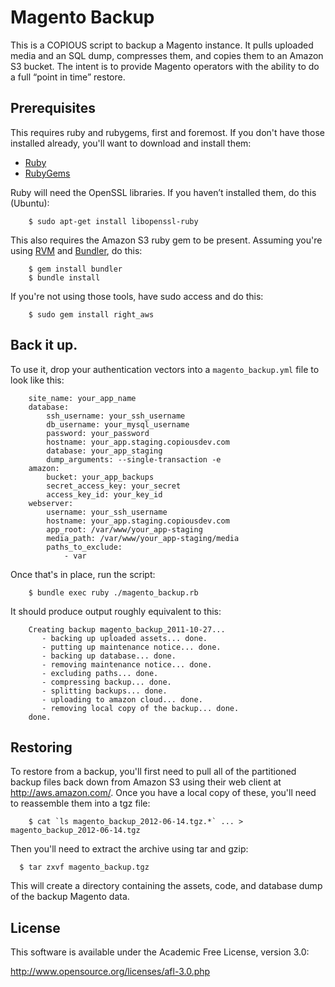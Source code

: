 Magento Backup
==============

This is a COPIOUS script to backup a Magento instance.  It pulls uploaded media and an SQL dump, compresses them, and copies them to an Amazon S3 bucket. The intent is to provide Magento operators with the ability to do a full “point in time” restore.

Prerequisites
-------------

This requires ruby and rubygems, first and foremost.  If you don't have those installed already, you'll want to download and install them:

* [Ruby](http://www.ruby-lang.org/en/)
* [RubyGems](https://rubygems.org/pages/download)

Ruby will need the OpenSSL libraries. If you haven’t installed them, do this (Ubuntu):

		$ sudo apt-get install libopenssl-ruby

This also requires the Amazon S3 ruby gem to be present.  Assuming you're using [RVM](http://beginrescueend.com/) and [Bundler](http://gembundler.com/), do this:

		$ gem install bundler
		$ bundle install

If you're not using those tools, have sudo access and do this:

		$ sudo gem install right_aws

Back it up.
-----------

To use it, drop your authentication vectors into a `magento_backup.yml` file to look like this:

		site_name: your_app_name
		database:
		    ssh_username: your_ssh_username
		    db_username: your_mysql_username
		    password: your_password
		    hostname: your_app.staging.copiousdev.com
		    database: your_app_staging
		    dump_arguments: --single-transaction -e
		amazon:
		    bucket: your_app_backups
		    secret_access_key: your_secret
		    access_key_id: your_key_id
		webserver: 
		    username: your_ssh_username
		    hostname: your_app.staging.copiousdev.com
		    app_root: /var/www/your_app-staging
		    media_path: /var/www/your_app-staging/media
		    paths_to_exclude:
		        - var

Once that's in place, run the script:

		$ bundle exec ruby ./magento_backup.rb

It should produce output roughly equivalent to this:

		Creating backup magento_backup_2011-10-27...
		   - backing up uploaded assets... done.
		   - putting up maintenance notice... done.
		   - backing up database... done.
		   - removing maintenance notice... done.
		   - excluding paths... done.
		   - compressing backup... done.
		   - splitting backups... done.
		   - uploading to amazon cloud... done.
		   - removing local copy of the backup... done.
		done.

Restoring
---------

To restore from a backup, you'll first need to pull all of the partitioned backup files back down from Amazon S3 using their web client at http://aws.amazon.com/.  Once you have a local copy of these, you'll need to reassemble them into a tgz file:

		$ cat `ls magento_backup_2012-06-14.tgz.*` ... > magento_backup_2012-06-14.tgz

Then you'll need to extract the archive using tar and gzip:

	  $ tar zxvf magento_backup.tgz

This will create a directory containing the assets, code, and database dump of the backup Magento data.

License
-------

This software is available under the Academic Free License, version 3.0:

http://www.opensource.org/licenses/afl-3.0.php
